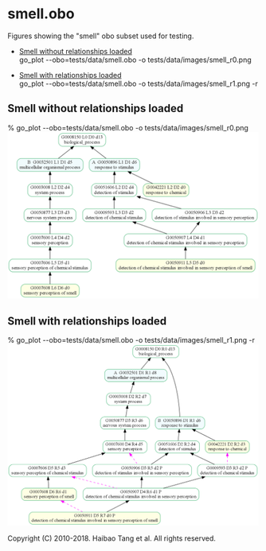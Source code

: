 # smell.obo
Figures showing the "smell" obo subset used for testing.

  * [Smell without relationships loaded](smell-without-relationships-loaded)    
    go_plot --obo=tests/data/smell.obo -o tests/data/images/smell_r0.png

  * [Smell with relationships loaded](smell-with-relationships-loaded)    
    go_plot --obo=tests/data/smell.obo -o tests/data/images/smell_r1.png -r


## Smell without relationships loaded
% go_plot --obo=tests/data/smell.obo -o tests/data/images/smell_r0.png
![smell without relationships](smell_r0.png)

## Smell with relationships loaded
% go_plot --obo=tests/data/smell.obo -o tests/data/images/smell_r1.png -r
![smell with relationships](smell_r1.png)

Copyright (C) 2010-2018. Haibao Tang et al. All rights reserved.
